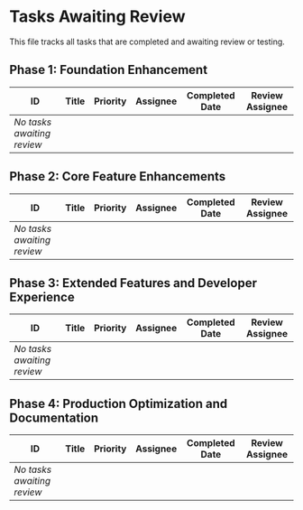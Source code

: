 # Tasks Awaiting Review

This file tracks all tasks that are completed and awaiting review or testing.

## Phase 1: Foundation Enhancement

| ID | Title | Priority | Assignee | Completed Date | Review Assignee |
|----|-------|----------|----------|---------------|-----------------|
| *No tasks awaiting review* | | | | | |

## Phase 2: Core Feature Enhancements

| ID | Title | Priority | Assignee | Completed Date | Review Assignee |
|----|-------|----------|----------|---------------|-----------------|
| *No tasks awaiting review* | | | | | |

## Phase 3: Extended Features and Developer Experience

| ID | Title | Priority | Assignee | Completed Date | Review Assignee |
|----|-------|----------|----------|---------------|-----------------|
| *No tasks awaiting review* | | | | | |

## Phase 4: Production Optimization and Documentation

| ID | Title | Priority | Assignee | Completed Date | Review Assignee |
|----|-------|----------|----------|---------------|-----------------|
| *No tasks awaiting review* | | | | | |
